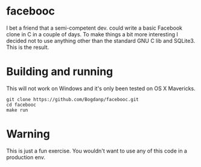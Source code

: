 # facebooc

I bet a friend that a semi-competent dev. could write a basic
Facebook clone in C in a couple of days. To make things a bit more
interesting I decided not to use anything other than the standard GNU
C lib and SQLite3. This is the result.

# Building and running

This will not work on Windows and it's only been tested on OS X
Mavericks.

    git clone https://github.com/Bogdanp/facebooc.git
    cd facebooc
    make run

# Warning

This is just a fun exercise. You wouldn't want to use any of this code
in a production env.
